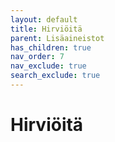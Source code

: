 ```yaml
---
layout: default
title: Hirviöitä
parent: Lisäaineistot
has_children: true
nav_order: 7
nav_exclude: true
search_exclude: true
---
```


# Hirviöitä
